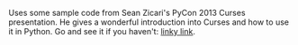 Uses some sample code from Sean Zicari's PyCon 2013 Curses presentation.
He gives a wonderful introduction into Curses and how to use it in Python.
Go and see it if you haven't: [linky link](https://www.youtube.com/watch?v=eN1eZtjLEnU).
